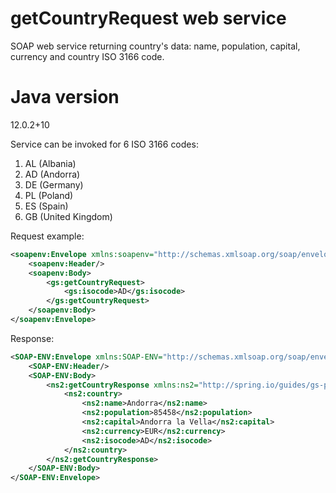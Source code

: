 # getCountryRequest web service  
SOAP web service returning country's data: name, population, capital, currency and country ISO 3166 code.
# Java version  
12.0.2+10

Service can be invoked for 6 ISO 3166 codes:
1. AL (Albania)
2. AD (Andorra)
3. DE (Germany)
4. PL (Poland)
5. ES (Spain)
6. GB (United Kingdom)

Request example:
```xml
<soapenv:Envelope xmlns:soapenv="http://schemas.xmlsoap.org/soap/envelope/" xmlns:gs="http://spring.io/guides/gs-producing-web-service">
    <soapenv:Header/>
    <soapenv:Body>
        <gs:getCountryRequest>
            <gs:isocode>AD</gs:isocode>
        </gs:getCountryRequest>
    </soapenv:Body>
</soapenv:Envelope>
```
Response:
```xml
<SOAP-ENV:Envelope xmlns:SOAP-ENV="http://schemas.xmlsoap.org/soap/envelope/">
    <SOAP-ENV:Header/>
    <SOAP-ENV:Body>
        <ns2:getCountryResponse xmlns:ns2="http://spring.io/guides/gs-producing-web-service">
            <ns2:country>
                <ns2:name>Andorra</ns2:name>
                <ns2:population>85458</ns2:population>
                <ns2:capital>Andorra la Vella</ns2:capital>
                <ns2:currency>EUR</ns2:currency>
                <ns2:isocode>AD</ns2:isocode>
            </ns2:country>
        </ns2:getCountryResponse>
    </SOAP-ENV:Body>
</SOAP-ENV:Envelope>
```